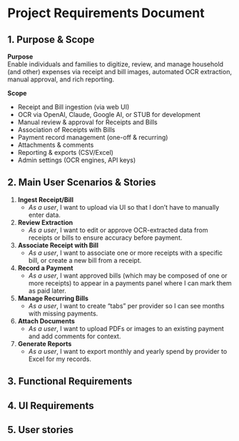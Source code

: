 # Project Requirements Document

## 1. Purpose & Scope
**Purpose**  
Enable individuals and families to digitize, review, and manage household (and other) expenses via receipt and bill images, automated OCR extraction, manual approval, and rich reporting.

**Scope**
- Receipt and Bill ingestion (via web UI)
- OCR via OpenAI, Claude, Google AI, or STUB for development
- Manual review & approval for Receipts and Bills
- Association of Receipts with Bills
- Payment record management (one-off & recurring)
- Attachments & comments
- Reporting & exports (CSV/Excel)
- Admin settings (OCR engines, API keys)

## 2. Main User Scenarios & Stories
1. **Ingest Receipt/Bill**
    - *As a user*, I want to upload via UI so that I don’t have to manually enter data.
2. **Review Extraction**
    - *As a user*, I want to edit or approve OCR-extracted data from receipts or bills to ensure accuracy before payment.
3. **Associate Receipt with Bill**
    - *As a user*, I want to associate one or more receipts with a specific bill, or create a new bill from a receipt.
4. **Record a Payment**
    - *As a user*, I want approved bills (which may be composed of one or more receipts) to appear in a payments panel where I can mark them as paid later.
5. **Manage Recurring Bills**
    - *As a user*, I want to create “tabs” per provider so I can see months with missing payments.
6. **Attach Documents**
    - *As a user*, I want to upload PDFs or images to an existing payment and add comments for context.
7. **Generate Reports**
    - *As a user*, I want to export monthly and yearly spend by provider to Excel for my records.

## 3. Functional Requirements

## 4. UI Requirements

## 5. User stories
